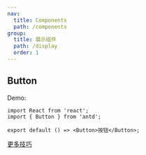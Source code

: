 ```yaml
---
nav:
  title: Components
  path: /components
group:
  title: 展示组件
  path: /display
  order: 1
---
```


## Button

Demo:

```tsx
import React from 'react';
import { Button } from 'antd';

export default () => <Button>按钮</Button>;
```

[更多技巧](https://d.umijs.org/guide/demo-principle)
